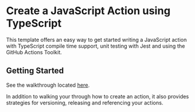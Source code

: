 # Create a JavaScript Action using TypeScript

This template offers an easy way to get started writing a JavaScript action with TypeScript compile time support, unit testing with Jest and using the GitHub Actions Toolkit.

## Getting Started

See the walkthrough located [here](https://github.com/actions/toolkit/blob/master/docs/typescript-action.md).

In addition to walking your through how to create an action, it also provides strategies for versioning, releasing and referencing your actions.
